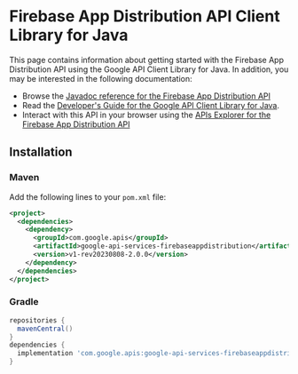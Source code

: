# Firebase App Distribution API Client Library for Java



This page contains information about getting started with the Firebase App Distribution API
using the Google API Client Library for Java. In addition, you may be interested
in the following documentation:

* Browse the [Javadoc reference for the Firebase App Distribution API][javadoc]
* Read the [Developer's Guide for the Google API Client Library for Java][google-api-client].
* Interact with this API in your browser using the [APIs Explorer for the Firebase App Distribution API][api-explorer]

## Installation

### Maven

Add the following lines to your `pom.xml` file:

```xml
<project>
  <dependencies>
    <dependency>
      <groupId>com.google.apis</groupId>
      <artifactId>google-api-services-firebaseappdistribution</artifactId>
      <version>v1-rev20230808-2.0.0</version>
    </dependency>
  </dependencies>
</project>
```

### Gradle

```gradle
repositories {
  mavenCentral()
}
dependencies {
  implementation 'com.google.apis:google-api-services-firebaseappdistribution:v1-rev20230808-2.0.0'
}
```

[javadoc]: https://googleapis.dev/java/google-api-services-firebaseappdistribution/latest/index.html
[google-api-client]: https://github.com/googleapis/google-api-java-client/
[api-explorer]: https://developers.google.com/apis-explorer/#p/firebaseappdistribution/v1/
